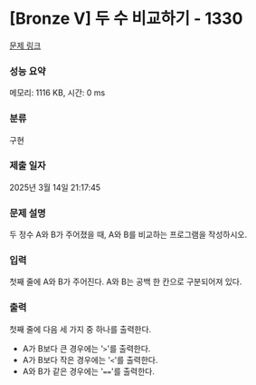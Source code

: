 # [Bronze V] 두 수 비교하기 - 1330 

[문제 링크](https://www.acmicpc.net/problem/1330) 

### 성능 요약

메모리: 1116 KB, 시간: 0 ms

### 분류

구현

### 제출 일자

2025년 3월 14일 21:17:45

### 문제 설명

<p>두 정수 A와 B가 주어졌을 때, A와 B를 비교하는 프로그램을 작성하시오.</p>

### 입력 

 <p>첫째 줄에 A와 B가 주어진다. A와 B는 공백 한 칸으로 구분되어져 있다.</p>

### 출력 

 <p>첫째 줄에 다음 세 가지 중 하나를 출력한다.</p>

<ul>
	<li>A가 B보다 큰 경우에는 '<code>></code>'를 출력한다.</li>
	<li>A가 B보다 작은 경우에는 '<code><</code>'를 출력한다.</li>
	<li>A와 B가 같은 경우에는 '<code>==</code>'를 출력한다.</li>
</ul>

